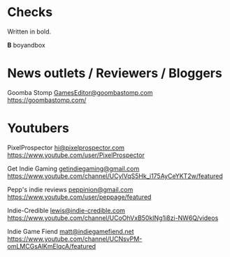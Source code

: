 # Checks
Written in bold.

**B** boyandbox

# News outlets / Reviewers / Bloggers

Goomba Stomp
GamesEditor@goombastomp.com
https://goombastomp.com/

# Youtubers

PixelProspector
hi@pixelprospector.com
https://www.youtube.com/user/PixelProspector

Get Indie Gaming
getindiegaming@gmail.com 
https://www.youtube.com/channel/UCylVqS5Hk_i175AyCeYKT2w/featured

Pepp's indie reviews
peppinion@gmail.com
https://www.youtube.com/user/peppage/featured

Indie-Credible
lewis@indie-credible.com
https://www.youtube.com/channel/UCoOhVxB50kINg1i8zi-NW6Q/videos

Indie Game Fiend
matt@indiegamefiend.net
https://www.youtube.com/channel/UCNsvPM-omLMCGsAlKmElqcA/featured
